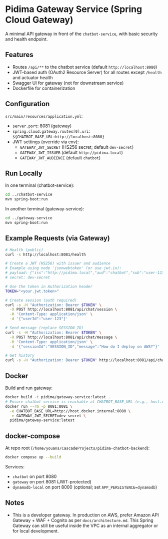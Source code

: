 # Pidima Gateway Service (Spring Cloud Gateway)

A minimal API gateway in front of the `chatbot-service`, with basic security and health endpoint.

## Features
- Routes `/api/**` to the chatbot service (default `http://localhost:8080`)
- JWT-based auth (OAuth2 Resource Server) for all routes except `/health` and actuator health
- Swagger UI for gateway (not for downstream service)
- Dockerfile for containerization

## Configuration
`src/main/resources/application.yml`:
- `server.port`: 8081 (gateway)
- `spring.cloud.gateway.routes[0].uri`: `${CHATBOT_BASE_URL:http://localhost:8080}`
- JWT settings (override via env):
  - `GATEWAY_JWT_SECRET` (HS256 secret; default `dev-secret`)
  - `GATEWAY_JWT_ISSUER` (default `http://pidima.local`)
  - `GATEWAY_JWT_AUDIENCE` (default `chatbot`)

## Run Locally
In one terminal (chatbot-service):
```bash
cd ../chatbot-service
mvn spring-boot:run
```
In another terminal (gateway-service):
```bash
cd ../gateway-service
mvn spring-boot:run
```

## Example Requests (via Gateway)
```bash
# Health (public)
curl -s http://localhost:8081/health

# Create a JWT (HS256) with issuer and audience
# Example using node 'jsonwebtoken' (or use jwt.io):
# payload: {"iss":"http://pidima.local","aud":"chatbot","sub":"user-123"}
# secret: dev-secret

# Use the token in Authorization header
TOKEN="<your.jwt.token>"

# Create session (auth required)
curl -s -H "Authorization: Bearer $TOKEN" \
  -X POST http://localhost:8081/api/chat/session \
  -H 'Content-Type: application/json' \
  -d '{"userId":"user-123"}'

# Send message (replace SESSION_ID)
curl -s -H "Authorization: Bearer $TOKEN" \
  -X POST http://localhost:8081/api/chat/message \
  -H 'Content-Type: application/json' \
  -d '{"sessionId":"SESSION_ID","message":"How do I deploy on AWS?"}'

# Get history
curl -s -H "Authorization: Bearer $TOKEN" http://localhost:8081/api/chat/history/SESSION_ID
```

## Docker
Build and run gateway:
```bash
docker build -t pidima/gateway-service:latest .
# Ensure chatbot-service is reachable at CHATBOT_BASE_URL (e.g., host.docker.internal or a compose network)
docker run --rm -p 8081:8081 \
  -e CHATBOT_BASE_URL=http://host.docker.internal:8080 \
  -e GATEWAY_JWT_SECRET=dev-secret \
  pidima/gateway-service:latest
```

## docker-compose
At repo root (`/home/youans/CascadeProjects/pidima-chatbot-backend`):
```bash
docker compose up --build
```
Services:
- `chatbot` on port 8080
- `gateway` on port 8081 (JWT-protected)
- `dynamodb-local` on port 8000 (optional; set `APP_PERSISTENCE=dynamodb`)

## Notes
- This is a developer gateway. In production on AWS, prefer Amazon API Gateway + WAF + Cognito as per `docs/architecture.md`. This Spring Gateway can still be useful inside the VPC as an internal aggregator or for local development.
